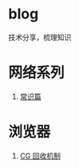 <!--
 * @description: 
 * @author: JXY
 * @Date: 2019-10-08 17:06:32
 * @Email: JXY001a@aliyun.com
 * @LastEditTime: 2019-10-29 17:17:03
 -->

# blog
技术分享，梳理知识

# 网络系列
1. [常识篇](https://github.com/JXY001A/blog/blob/master/article/network/network_1.md)

# 浏览器
1. [CG 回收机制](https://github.com/JXY001A/blog/blob/master/article/%E6%B5%8F%E8%A7%88%E5%99%A8/%E8%81%8A%E8%81%8A%E5%9E%83%E5%9C%BE%E5%9B%9E%E6%94%B6%20GC.md)